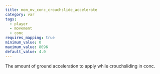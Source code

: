 ```yaml
---
title: mom_mv_conc_crouchslide_accelerate
category: var
tags:
  - player
  - movement
  - conc
requires_mapping: true
minimum_value: 0
maximum_value: 8096
default_value: 4.0
---
```


The amount of ground acceleration to apply while crouchsliding in conc.